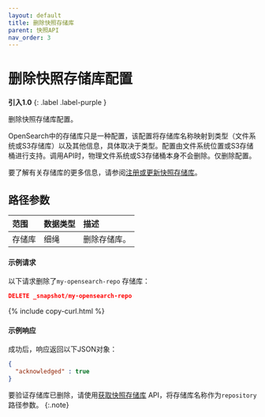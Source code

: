 ```yaml
---
layout: default
title: 删除快照存储库
parent: 快照API
nav_order: 3
---
```


# 删除快照存储库配置
**引入1.0**
{: .label .label-purple }

 删除快照存储库配置。
 
 OpenSearch中的存储库只是一种配置，该配置将存储库名称映射到类型（文件系统或S3存储库）以及其他信息，具体取决于类型。配置由文件系统位置或S3存储桶进行支持。调用API时，物理文件系统或S3存储桶本身不会删除。仅删除配置。

 要了解有关存储库的更多信息，请参阅[注册或更新快照存储库]({{site.url}}{{site.baseurl}}/api-reference/snapshots/create-repository)。

## 路径参数

范围| 数据类型| 描述
:--- | :--- | :---
存储库| 细绳| 删除存储库。|

#### 示例请求

以下请求删除了`my-opensearch-repo` 存储库：

````json
DELETE _snapshot/my-opensearch-repo
````
{% include copy-curl.html %}

#### 示例响应

成功后，响应返回以下JSON对象：

````json
{
  "acknowledged" : true
}
````

要验证存储库已删除，请使用[获取快照存储库]({{site.url}}{{site.baseurl}}/api-reference/snapshots/get-snapshot-repository) API，将存储库名称作为`repository` 路径参数。
{:.note}

